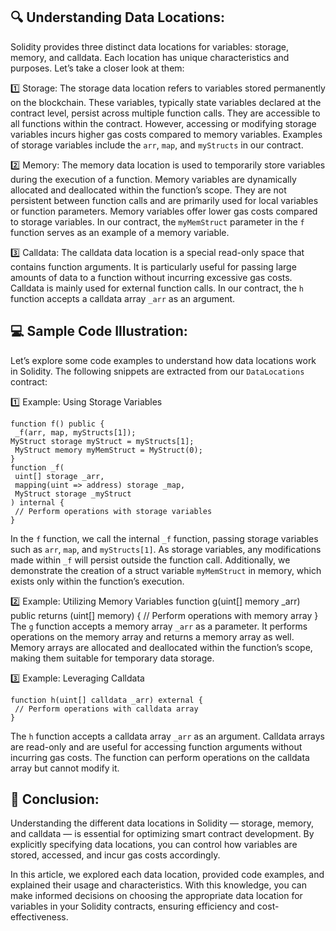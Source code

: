 ## 🔍 Understanding Data Locations:

Solidity provides three distinct data locations for variables: storage, memory, and calldata. Each location has unique characteristics and purposes. Let’s take a closer look at them:

1️⃣ Storage:
The storage data location refers to variables stored permanently on the blockchain. These variables, typically state variables declared at the contract level, persist across multiple function calls. They are accessible to all functions within the contract. However, accessing or modifying storage variables incurs higher gas costs compared to memory variables. Examples of storage variables include the `arr`, `map`, and `myStructs` in our contract.

2️⃣ Memory:
The memory data location is used to temporarily store variables during the execution of a function. Memory variables are dynamically allocated and deallocated within the function’s scope. They are not persistent between function calls and are primarily used for local variables or function parameters. Memory variables offer lower gas costs compared to storage variables. In our contract, the `myMemStruct` parameter in the `f` function serves as an example of a memory variable.

3️⃣ Calldata:
The calldata data location is a special read-only space that contains function arguments. It is particularly useful for passing large amounts of data to a function without incurring excessive gas costs. Calldata is mainly used for external function calls. In our contract, the `h` function accepts a calldata array `_arr` as an argument.

## 💻 Sample Code Illustration:

Let’s explore some code examples to understand how data locations work in Solidity. The following snippets are extracted from our `DataLocations` contract:

1️⃣ Example: Using Storage Variables

```
function f() public {
 _f(arr, map, myStructs[1]);
MyStruct storage myStruct = myStructs[1];
 MyStruct memory myMemStruct = MyStruct(0);
}
function _f(
 uint[] storage _arr,
 mapping(uint => address) storage _map,
 MyStruct storage _myStruct
) internal {
 // Perform operations with storage variables
}
```

In the `f` function, we call the internal `_f` function, passing storage variables such as `arr`, `map`, and `myStructs[1]`. As storage variables, any modifications made within `_f` will persist outside the function call. Additionally, we demonstrate the creation of a struct variable `myMemStruct` in memory, which exists only within the function’s execution.

2️⃣ Example: Utilizing Memory Variables
function g(uint[] memory \_arr) public returns (uint[] memory) {
// Perform operations with memory array
}
The `g` function accepts a memory array `_arr` as a parameter. It performs operations on the memory array and returns a memory array as well. Memory arrays are allocated and deallocated within the function’s scope, making them suitable for temporary data storage.

3️⃣ Example: Leveraging Calldata

```
function h(uint[] calldata _arr) external {
 // Perform operations with calldata array
}
```

The `h` function accepts a calldata array `_arr` as an argument. Calldata arrays are read-only and are useful for accessing function arguments without incurring gas costs. The function can perform operations on the calldata array but cannot modify it.

## 🔬 Conclusion:

Understanding the different data locations in Solidity — storage, memory, and calldata — is essential for optimizing smart contract development. By explicitly specifying data locations, you can control how variables are stored, accessed, and incur gas costs accordingly.

In this article, we explored each data location, provided code examples, and explained their usage and characteristics. With this knowledge, you can make informed decisions on choosing the appropriate data location for variables in your Solidity contracts, ensuring efficiency and cost-effectiveness.
